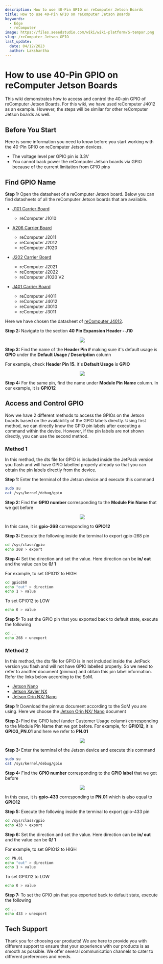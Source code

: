 ```yaml
---
description: How to use 40-Pin GPIO on reComputer Jetson Boards
title: How to use 40-Pin GPIO on reComputer Jetson Boards
keywords:
  - Edge
  - reComputer
image: https://files.seeedstudio.com/wiki/wiki-platform/S-tempor.png
slug: /reComputer_Jetson_GPIO
last_update:
  date: 04/12/2023
  author: Lakshantha
---
```


# How to use 40-Pin GPIO on reComputer Jetson Boards

This wiki demonstrates how to access and control the 40-pin GPIO of reComputer Jetson Boards. For this wiki, we have used reComputer J4012 as an example. However, the steps will be similar for other reComputer Jetson boards as well.

## Before You Start 

Here is some information you need to know before you start working with the 40-Pin GPIO on reComputer Jetson devices.

- The voltage level per GPIO pin is 3.3V
- You cannot back power the reComputer Jetson boards via GPIO because of the current limitation from GPIO pins

## Find GPIO Name

**Step 1:** Open the datasheet of a reComputer Jetson board. Below you can find datasheets of all the reComputer Jetson boards that are available.

- [J101 Carrier Board](https://files.seeedstudio.com/products/102991694/reComputer%20J101V2%20datasheet.pdf)
    - reComputer J1010

- [A206 Carrier Board](https://files.seeedstudio.com/products/114110049/A206%20carrier%20board%20pin%20description.pdf)
    - reComputer J2011
    - reComputer J2012
    - reComputer J1020
    
- [J202 Carrier Board](https://files.seeedstudio.com/wiki/reComputer/reComputer-J202-carrier-board-datasheet.pdf)
    - reComputer J2021
    - reComputer J2022
    - reComputer J1020 V2

- [J401 Carrier Board](https://files.seeedstudio.com/wiki/reComputer-J4012/reComputer-J401-datasheet.pdf)
    - reComputer J4011
    - reComputer J4012 
    - reComputer J3010
    - reComputer J3011

Here we have chosen the datasheet of [reComputer J4012](https://files.seeedstudio.com/products/NVIDIA/reComputer-J401x-datasheet.pdf). 

**Step 2:** Navigate to the section **40 Pin Expansion Header - J10**

<div align="center"><img width={800} src="https://files.seeedstudio.com/wiki/reComputer-GPIO/1.png" /></div>

**Step 3:** Find the name of the **Header Pin #** making sure it's default usage is **GPIO** under the **Default Usage / Description** column

For example, check **Header Pin 15**. It's **Default Usage** is **GPIO**

<div align="center"><img width={800} src="https://files.seeedstudio.com/wiki/reComputer-GPIO/2.jpg" /></div>

**Step 4:** For the same pin, find the name under **Module Pin Name** column. In our example, it is **GPIO12**

## Access and Control GPIO

Now we have 2 different methods to access the GPIOs on the Jetson boards based on the availability of the GPIO labels directly. Using first method, we can directly know the GPIO pin labels after executing a command within the device. However, if the pin labels are not shown directly, you can use the second method.

### Method 1

In this method, the dts file for GPIO is included inside the JetPack version you flash and will have GPIO labelled properly already so that you can obtain the pin labels directly from the device.

**Step 1:** Enter the terminal of the Jetson device and execute this command

```sh
sudo su
cat /sys/kernel/debug/gpio
```

**Step 2:** Find the **GPIO number** corresponding to the **Module Pin Name** that we got before

<div align="center"><img width={800} src="https://files.seeedstudio.com/wiki/reComputer-GPIO/3.png" /></div>

In this case, it is **gpio-268** corresponding to **GPIO12**

**Step 3:** Execute the following inside the terminal to export gpio-268 pin

```sh
cd /sys/class/gpio
echo 268 > export
```

**Step 4:** Set the direction and set the value. Here direction can be **in/ out** and the value can be **0/ 1** 

For example, to set GPIO12 to HIGH

```sh
cd gpio268
echo "out" > direction
echo 1 > value
```

To set GPIO12 to LOW

```sh
echo 0 > value
```

**Step 5:** To set the GPIO pin that you exported back to default state, execute the following

```sh
cd ..
echo 268 > unexport
```

### Method 2

In this method, the dts file for GPIO is in not included inside the JetPack version you flash and will not have GPIO labelled properly. So we need to refer to another document (pinmux) and obtain this pin label information. Refer the links below according to the SoM.

- [Jetson Nano](https://developer.nvidia.com/jetson-nano-pinmux)
- [Jetson Xavier NX](https://developer.nvidia.com/jetson-xavier-nx-pinmux-configuration-template-v106)
- [Jetson Orin NX/ Nano](https://developer.nvidia.com/downloads/jetson-orin-nx-and-orin-nano-series-pinmux-config-template)

**Step 1:** Download the pinmux document according to the SoM you are using. Here we choose the [Jetson Orin NX/ Nano](https://developer.nvidia.com/downloads/jetson-orin-nx-and-orin-nano-series-pinmux-config-template) document

**Step 2:** Find the GPIO label (under Customer Usage column) corresponding to the Module Pin Name that we got before. For example, for **GPIO12**, it is **GPIO3_PN.01** and here we refer to **PN.01**

<div align="center"><img width={800} src="https://files.seeedstudio.com/wiki/reComputer-GPIO/4.png" /></div>

**Step 3:** Enter the terminal of the Jetson device and execute this command

```sh
sudo su
cat /sys/kernel/debug/gpio
```

**Step 4:** Find the **GPIO number** corresponding to the **GPIO label** that we got before

<div align="center"><img width={800} src="https://files.seeedstudio.com/wiki/reComputer-GPIO/5.png" /></div>

In this case, it is **gpio-433** corresponding to **PN.01** which is also equal to **GPIO12**

**Step 5:** Execute the following inside the terminal to export gpio-433 pin

```sh
cd /sys/class/gpio
echo 433 > export
```

**Step 6:** Set the direction and set the value. Here direction can be **in/ out** and the value can be **0/ 1** 

For example, to set GPIO12 to HIGH

```sh
cd PN.01
echo "out" > direction
echo 1 > value
```

To set GPIO12 to LOW

```sh
echo 0 > value
```

**Step 7:** To set the GPIO pin that you exported back to default state, execute the following

```sh
cd ..
echo 433 > unexport
```

## Tech Support

Thank you for choosing our products! We are here to provide you with different support to ensure that your experience with our products is as smooth as possible. We offer several communication channels to cater to different preferences and needs.

<div class="button_tech_support_container">
<a href="https://forum.seeedstudio.com/" class="button_forum"></a> 
<a href="https://www.seeedstudio.com/contacts" class="button_email"></a>
</div>

<div class="button_tech_support_container">
<a href="https://discord.gg/eWkprNDMU7" class="button_discord"></a> 
<a href="https://github.com/Seeed-Studio/wiki-documents/discussions/69" class="button_discussion"></a>
</div>